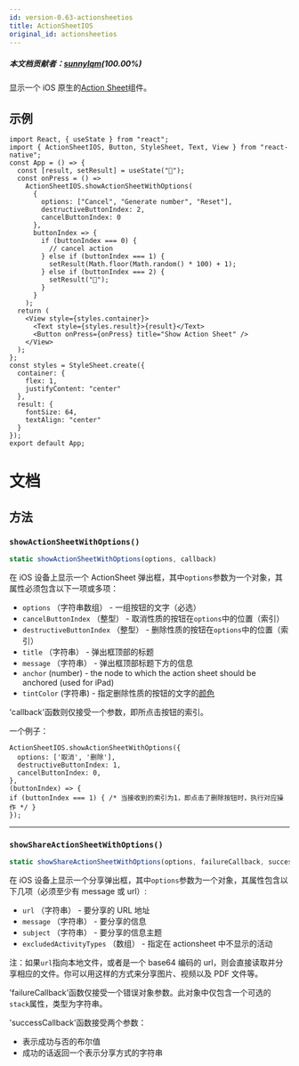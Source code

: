 ```yaml
---
id: version-0.63-actionsheetios
title: ActionSheetIOS
original_id: actionsheetios
---
```


##### 本文档贡献者：[sunnylqm](https://github.com/search?q=sunnylqm%40qq.com+in%3Aemail&type=Users)(100.00%)

显示一个 iOS 原生的[Action Sheet](https://developer.apple.com/design/human-interface-guidelines/ios/views/action-sheets/)组件。

## 示例

```SnackPlayer name=ActionSheetIOS&supportedPlatforms=ios
import React, { useState } from "react";
import { ActionSheetIOS, Button, StyleSheet, Text, View } from "react-native";
const App = () => {
  const [result, setResult] = useState("🔮");
  const onPress = () =>
    ActionSheetIOS.showActionSheetWithOptions(
      {
        options: ["Cancel", "Generate number", "Reset"],
        destructiveButtonIndex: 2,
        cancelButtonIndex: 0
      },
      buttonIndex => {
        if (buttonIndex === 0) {
          // cancel action
        } else if (buttonIndex === 1) {
          setResult(Math.floor(Math.random() * 100) + 1);
        } else if (buttonIndex === 2) {
          setResult("🔮");
        }
      }
    );
  return (
    <View style={styles.container}>
      <Text style={styles.result}>{result}</Text>
      <Button onPress={onPress} title="Show Action Sheet" />
    </View>
  );
};
const styles = StyleSheet.create({
  container: {
    flex: 1,
    justifyContent: "center"
  },
  result: {
    fontSize: 64,
    textAlign: "center"
  }
});
export default App;
```

# 文档

## 方法

### `showActionSheetWithOptions()`

```jsx
static showActionSheetWithOptions(options, callback)
```

在 iOS 设备上显示一个 ActionSheet 弹出框，其中`options`参数为一个对象，其属性必须包含以下一项或多项：

- `options` （字符串数组） - 一组按钮的文字（必选）
- `cancelButtonIndex` （整型） - 取消性质的按钮在`options`中的位置（索引）
- `destructiveButtonIndex` （整型） - 删除性质的按钮在`options`中的位置（索引）
- `title` （字符串） - 弹出框顶部的标题
- `message` （字符串） - 弹出框顶部标题下方的信息
- `anchor` (number) - the node to which the action sheet should be anchored (used for iPad)
- `tintColor` (字符串) - 指定删除性质的按钮的文字的[颜色](colors.md)

'callback'函数则仅接受一个参数，即所点击按钮的索引。

一个例子：

```
ActionSheetIOS.showActionSheetWithOptions({
  options: ['取消', '删除'],
  destructiveButtonIndex: 1,
  cancelButtonIndex: 0,
},
(buttonIndex) => {
if (buttonIndex === 1) { /* 当接收到的索引为1，即点击了删除按钮时，执行对应操作 */ }
});
```

---

### `showShareActionSheetWithOptions()`

```jsx
static showShareActionSheetWithOptions(options, failureCallback, successCallback)
```

在 iOS 设备上显示一个分享弹出框，其中`options`参数为一个对象，其属性包含以下几项（必须至少有 message 或 url）:

- `url` （字符串） - 要分享的 URL 地址
- `message` （字符串） - 要分享的信息
- `subject` （字符串） - 要分享的信息主题
- `excludedActivityTypes` （数组） - 指定在 actionsheet 中不显示的活动

注：如果`url`指向本地文件，或者是一个 base64 编码的 url，则会直接读取并分享相应的文件。你可以用这样的方式来分享图片、视频以及 PDF 文件等。

'failureCallback'函数仅接受一个错误对象参数。此对象中仅包含一个可选的`stack`属性，类型为字符串。

'successCallback'函数接受两个参数：

- 表示成功与否的布尔值
- 成功的话返回一个表示分享方式的字符串
